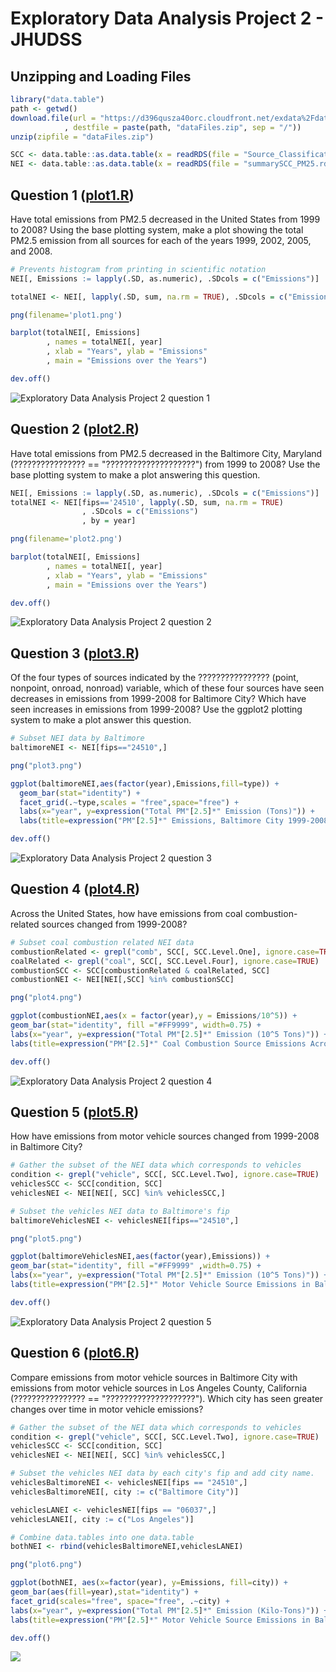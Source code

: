 # Exploratory Data Analysis Project 2 - JHUDSS

Unzipping and Loading Files
----------

  ```R
library("data.table")
path <- getwd()
download.file(url = "https://d396qusza40orc.cloudfront.net/exdata%2Fdata%2FNEI_data.zip"
              , destfile = paste(path, "dataFiles.zip", sep = "/"))
unzip(zipfile = "dataFiles.zip")

SCC <- data.table::as.data.table(x = readRDS(file = "Source_Classification_Code.rds"))
NEI <- data.table::as.data.table(x = readRDS(file = "summarySCC_PM25.rds"))
```

Question 1 ([plot1.R](https://github.com/bamtod/Exploratory-Data-Analysis-Project2-JHUDSS/blob/master/plot1.R))
----------
  Have total emissions from PM2.5 decreased in the United States from 1999 to 2008? 
  Using the base plotting system, make a plot showing the total PM2.5 emission from all sources for each of the years 1999, 2002, 2005, and 2008.

```R
# Prevents histogram from printing in scientific notation
NEI[, Emissions := lapply(.SD, as.numeric), .SDcols = c("Emissions")]

totalNEI <- NEI[, lapply(.SD, sum, na.rm = TRUE), .SDcols = c("Emissions"), by = year]

png(filename='plot1.png')

barplot(totalNEI[, Emissions]
        , names = totalNEI[, year]
        , xlab = "Years", ylab = "Emissions"
        , main = "Emissions over the Years")

dev.off()
```

<img src="https://github.com/bamtod/Exploratory-Data-Analysis-Project2-JHUDSS/blob/master/plot1.png" alt="Exploratory Data Analysis Project 2 question 1" >
  
  Question 2 ([plot2.R](https://github.com/bamtod/Exploratory-Data-Analysis-Project2-JHUDSS/blob/master/plot2.R))
----------
  Have total emissions from PM2.5 decreased in the Baltimore City, Maryland (???????????????? == "????????????????????") from 1999 to 2008? Use the base plotting system to make a plot answering this question.

```R
NEI[, Emissions := lapply(.SD, as.numeric), .SDcols = c("Emissions")]
totalNEI <- NEI[fips=='24510', lapply(.SD, sum, na.rm = TRUE)
                , .SDcols = c("Emissions")
                , by = year]

png(filename='plot2.png')

barplot(totalNEI[, Emissions]
        , names = totalNEI[, year]
        , xlab = "Years", ylab = "Emissions"
        , main = "Emissions over the Years")

dev.off()
```
<img src="https://github.com/bamtod/Exploratory-Data-Analysis-Project2-JHUDSS/blob/master/plot2.png" alt="Exploratory Data Analysis Project 2 question 2" >
  
  Question 3 ([plot3.R](https://github.com/bamtod/Exploratory-Data-Analysis-Project2-JHUDSS/blob/master/plot3.R))
----------
  Of the four types of sources indicated by the ???????????????? (point, nonpoint, onroad, nonroad) variable, which of these four sources have seen decreases in emissions from 1999-2008 for Baltimore City? 
  Which have seen increases in emissions from 1999-2008? Use the ggplot2 plotting system to make a plot answer this question.

```R
# Subset NEI data by Baltimore
baltimoreNEI <- NEI[fips=="24510",]

png("plot3.png")

ggplot(baltimoreNEI,aes(factor(year),Emissions,fill=type)) +
  geom_bar(stat="identity") +
  facet_grid(.~type,scales = "free",space="free") + 
  labs(x="year", y=expression("Total PM"[2.5]*" Emission (Tons)")) + 
  labs(title=expression("PM"[2.5]*" Emissions, Baltimore City 1999-2008 by Source Type"))

dev.off()
```

<img src="https://github.com/bamtod/Exploratory-Data-Analysis-Project2-JHUDSS/blob/master/plot3.png" alt="Exploratory Data Analysis Project 2 question 3" >
  
  Question 4 ([plot4.R](https://github.com/bamtod/Exploratory-Data-Analysis-Project2-JHUDSS/blob/master/plot4.R))
----------
  Across the United States, how have emissions from coal combustion-related sources changed from 1999-2008?
  
  ```R
# Subset coal combustion related NEI data
combustionRelated <- grepl("comb", SCC[, SCC.Level.One], ignore.case=TRUE)
coalRelated <- grepl("coal", SCC[, SCC.Level.Four], ignore.case=TRUE) 
combustionSCC <- SCC[combustionRelated & coalRelated, SCC]
combustionNEI <- NEI[NEI[,SCC] %in% combustionSCC]

png("plot4.png")

ggplot(combustionNEI,aes(x = factor(year),y = Emissions/10^5)) +
  geom_bar(stat="identity", fill ="#FF9999", width=0.75) +
  labs(x="year", y=expression("Total PM"[2.5]*" Emission (10^5 Tons)")) + 
  labs(title=expression("PM"[2.5]*" Coal Combustion Source Emissions Across US from 1999-2008"))

dev.off()
```

<img src="https://github.com/bamtod/Exploratory-Data-Analysis-Project2-JHUDSS/blob/master/plot4.png" alt="Exploratory Data Analysis Project 2 question 4" >
  
  Question 5 ([plot5.R](https://github.com/bamtod/Exploratory-Data-Analysis-Project2-JHUDSS/blob/master/plot5.R))
----------
  How have emissions from motor vehicle sources changed from 1999-2008 in Baltimore City?
  
  ```R
# Gather the subset of the NEI data which corresponds to vehicles
condition <- grepl("vehicle", SCC[, SCC.Level.Two], ignore.case=TRUE)
vehiclesSCC <- SCC[condition, SCC]
vehiclesNEI <- NEI[NEI[, SCC] %in% vehiclesSCC,]

# Subset the vehicles NEI data to Baltimore's fip
baltimoreVehiclesNEI <- vehiclesNEI[fips=="24510",]

png("plot5.png")

ggplot(baltimoreVehiclesNEI,aes(factor(year),Emissions)) +
  geom_bar(stat="identity", fill ="#FF9999" ,width=0.75) +
  labs(x="year", y=expression("Total PM"[2.5]*" Emission (10^5 Tons)")) + 
  labs(title=expression("PM"[2.5]*" Motor Vehicle Source Emissions in Baltimore from 1999-2008"))

dev.off()
```

<img src="https://github.com/bamtod/Exploratory-Data-Analysis-Project2-JHUDSS/blob/master/plot5.png" alt="Exploratory Data Analysis Project 2 question 5" >
  
  Question 6 ([plot6.R](https://github.com/bamtod/Exploratory-Data-Analysis-Project2-JHUDSS/blob/master/plot6.R))
----------
  Compare emissions from motor vehicle sources in Baltimore City with emissions from motor vehicle sources in Los Angeles County, California (???????????????? == "????????????????????"). Which city has seen greater changes over time in motor vehicle emissions?
  
  ```R
# Gather the subset of the NEI data which corresponds to vehicles
condition <- grepl("vehicle", SCC[, SCC.Level.Two], ignore.case=TRUE)
vehiclesSCC <- SCC[condition, SCC]
vehiclesNEI <- NEI[NEI[, SCC] %in% vehiclesSCC,]

# Subset the vehicles NEI data by each city's fip and add city name.
vehiclesBaltimoreNEI <- vehiclesNEI[fips == "24510",]
vehiclesBaltimoreNEI[, city := c("Baltimore City")]

vehiclesLANEI <- vehiclesNEI[fips == "06037",]
vehiclesLANEI[, city := c("Los Angeles")]

# Combine data.tables into one data.table
bothNEI <- rbind(vehiclesBaltimoreNEI,vehiclesLANEI)

png("plot6.png")

ggplot(bothNEI, aes(x=factor(year), y=Emissions, fill=city)) +
  geom_bar(aes(fill=year),stat="identity") +
  facet_grid(scales="free", space="free", .~city) +
  labs(x="year", y=expression("Total PM"[2.5]*" Emission (Kilo-Tons)")) + 
  labs(title=expression("PM"[2.5]*" Motor Vehicle Source Emissions in Baltimore & LA, 1999-2008"))

dev.off()
```

<img src="https://github.com/bamtod/Exploratory-Data-Analysis-Project2-JHUDSS/blob/master/plot6.png" >
